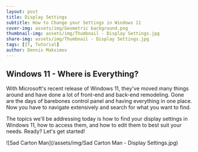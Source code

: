```yaml
---
layout: post
title: Display Settings
subtitle: How to Change your Settings in Windows 11
cover-img: assets/img/Geometric background.png
thumbnail-img: assets/img/Thumbnail - Display Settings.jpg
share-img: assets/img/Thumbnail - Display Settings.jpg
tags: [IT, Tutorial]
author: Dennis Maksimov
---
```


## Windows 11 - Where is Everything?

With Microsoft's recent release of Windows 11, they've moved many things around and have done a lot of front-end and back-end remodeling. Gone are the days of barebones control panel and having everything in one place. Now you have to navigate extensively and search for what you want to find. 

The topics we'll be addressing today is how to find your display settings in Windows 11, how to access them, and how to edit them to best suit your needs. Ready? Let's get started!

![Sad Carton Man](/assets/img/Sad Carton Man - Display Settings.jpg)


